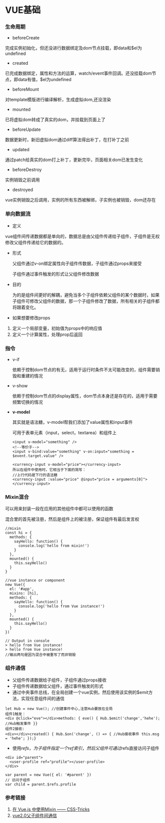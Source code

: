 # VUE基础

### 生命周期

- beforeCreate

完成实例初始化，但还没进行数据绑定及dom节点挂载，即data和$el为undefined

- created

已完成数据绑定，属性和方法的运算，watch/event事件回调。还没挂载dom节点，即data有值，$el为undefined

- beforeMount

对template模版进行编译解析，生成虚拟dom,还没渲染

- mounted

已将虚拟dom转成了真实的dom，并挂载到页面上了

- beforeUpdate

数据更新时，新旧虚拟dom通过diff算法得出补丁，在打补丁之前

- updated

通过patch给真实的dom打上补丁，更新完毕，页面相关dom已发生变化

- beforeDestroy

实例销毁之前调用

- destroyed

vue实例销毁之后调用，实例的所有东西被解绑，子实例也被销毁，dom还存在



### 单向数据流

- 定义

​	vue组件间传递数据都是单向的，数据总是由父组件传递给子组件，子组件是无权修改父组件传递给它的数据的。

- 形式

  父组件通过v-on绑定属性向子组件传数据，子组件通过props来接受

  子组件通过事件触发的形式让父组件修改数据

- 目的

  为的是组件间更好的解耦，避免当多个子组件依赖父组件的某个数据时，如果子组件可修改父组件的数据，那一个子组件修改了数据，所有相关的子组件都将跟着变化。

- 如果想要修改props

1. 定义一个局部变量，初始值为props中的响应值
2. 定义一个计算属性，处理prop后返回

### 指令

- v-if

  依赖于控制dom节点的有无，适用于运行时条件不太可能改变的，组件需要销毁和重建的情况

- v-show

  依赖于控制dom节点的display属性，dom节点本身还是存在的，适用于需要频繁切换的情况

- **v-model**

  其实就是语法糖，v-model帮我们添加了value属性和input事件

  可用于表单元素（input，select，textarea）和组件上

  ```
  <input v-model="something" /> 
  <!--等价于-->
  <input v-bind:value="something" v-on:input="something = $event.target.value" />
  ```

  ```
  <currency-input v-model="price"></currency-input>
  所以在组件中使用时，它相当于下面的简写：
  //上行代码是下行的语法糖
  <currency-input :value="price" @input="price = arguments[0]"></currency-input>
  ```

### Mixin混合

可以用来封装一段在应用的其他组件中都可以使用的函数

混合里的首先被注册，然后是组件上的被注册，保证组件有最后发言权

```
//mixin
const hi = {
  methods: {
    sayHello: function() {
      console.log('hello from mixin!')
    }
  },
  mounted() {
    this.sayHello()
  }
}

//vue instance or component
new Vue({
  el: '#app',
  mixins: [hi],
  methods: {
    sayHello: function() {
      console.log('hello from Vue instance!')
    }
  },
  mounted() {
    this.sayHello()
  }
})

// Output in console
> hello from Vue instance!
> hello from Vue instance!
//输出两句是因为混合中被重写了而非销毁
```

### 组件通信

- 父组件传递数据给子组件，子组件通过props接收
- 子组件传递数据给父组件，通过事件触发的形式
- 通过中央事件总线，在全局创建一个vue实例，然后使用该实例的$emit方法，实现任意组件间的通信

```
let Hub = new Vue(); //创建事件中心,注意Hub要放在全局
组件1触发：
<div @click="eve"></div>methods: { eve() { Hub.$emit('change','hehe'); //Hub触发事件 }}
组件2接收:
<div></div>created() { Hub.$on('change', () => { //Hub接收事件 this.msg = 'hehe'; });}
```

- 使用$refs，为子组件指定一个ref索引，然后父组件可通过$refs直接访问子组件

```
<div id="parent">
  <user-profile ref="profile"></user-profile>
</div>

var parent = new Vue({ el: '#parent' })
// 访问子组件
var child = parent.$refs.profile

```



### 参考链接

1. [在 Vue.js 中使用Mixin —— CSS-Tricks](https://zcfy.cc/article/using-mixins-in-vue-js-css-tricks-3257.html)
2. [vue2.0父子组件间通信](https://www.jianshu.com/p/6389d424965f)